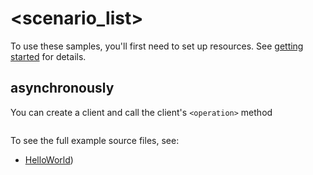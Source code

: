 # <scenario_list>

To use these samples, you'll first need to set up resources. See [getting started](https://github.com/Azure/azure-sdk-for-net/blob/main/sdk/contosowidgetmanager/Azure.Template.Widgetmanager/README.md#getting-started) for details.

## <scenario> asynchronously

You can create a client and call the client's `<operation>` method

```C# Snippet:Azure_Template__ScenarioAsync
```

To see the full example source files, see:
* [HelloWorld](https://github.com/Azure/azure-sdk-for-net/blob/main/sdk/contosowidgetmanager/Azure.Template.Widgetmanager/tests/Samples/Sample1_HelloWorldAsync.cs))

<!-- please refer to <https://github.com/Azure/azure-sdk-for-net/main/sdk/template/Azure.Template/samples/Sample1_HelloWorldAsync.md> to write sample readme file. -->